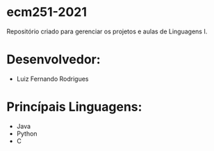 # ecm251-2021
Repositório criado para gerenciar os projetos e aulas de Linguagens I.

# Desenvolvedor:
- Luiz Fernando Rodrigues

# Princípais Linguagens:
- Java
- Python
- C
